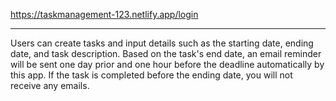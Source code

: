 
https://taskmanagement-123.netlify.app/login
<hr/>
Users can create tasks and input details such as the starting date, ending date, and task description. Based on the task's end date, an email reminder will be sent one day prior and one hour before the deadline automatically by this app. If the task is completed before the ending date, you will not receive any emails.
